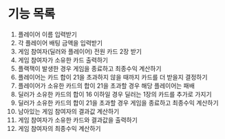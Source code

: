 # 기능 목록
1. 플레이어 이름 입력받기
2. 각 플레이어 배팅 금액을 입력받기
3. 게임 참여자(딜러와 플레이어) 전원 카드 2장 받기
4. 게임 참여자가 소유한 카드 출력하기
5. 플랙잭이 발생한 경우 게임을 종료하고 최종수익 계산하기
6. 플레이어는 카드 합이 21을 초과하지 않을 때까지 카드를 더 받을지 결정하기
7. 플레이어가 소유한 카드의 합이 21을 초과할 경우 해당 플레이어는 패배
8. 딜러가 소유한 카드의 합이 16 이하일 경우 딜러는 1장의 카드를 추가로 가지기
9. 딜러가 소유한 카드의 합이 21을 초과할 경우 게임을 종료하고 최종수익 계산하기
10. 남아있는 게임 참여자의 결과값 계산하기
11. 게임 참여자가 소유한 카드와 결과값을 출력하기
12. 게임 참여자의 최종수익 계산하기